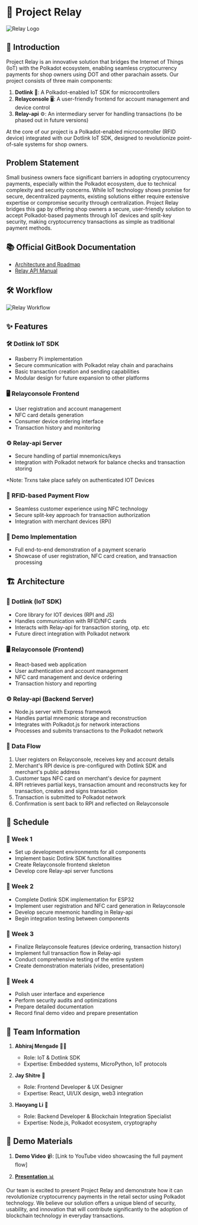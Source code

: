# 🔄 Project Relay

![Relay Logo](https://cdn.leonardo.ai/users/ca40e806-f75b-4356-aba3-8fe01fc6dc34/generations/e11b8779-5bf4-4dfc-a6c2-1365cfbd39b9/Leonardo_Phoenix_Create_a_sleek_darkthemed_logo_for_Relay_a_bl_0.jpg)

## 🌟 Introduction
Project Relay is an innovative solution that bridges the Internet of Things (IoT) with the Polkadot ecosystem, enabling seamless cryptocurrency payments for shop owners using DOT and other parachain assets. Our project consists of three main components:

1. **Dotlink** 🔌: A Polkadot-enabled IoT SDK for microcontrollers
2. **Relayconsole** 🖥️: A user-friendly frontend for account management and device control
3. **Relay-api** ⚙️: An intermediary server for handling transactions (to be phased out in future versions)

At the core of our project is a Polkadot-enabled microcontroller (RFID device) integrated with our Dotlink IoT SDK, designed to revolutionize point-of-sale systems for shop owners.

## Problem Statement
Small business owners face significant barriers in adopting cryptocurrency payments, especially within the Polkadot ecosystem, due to technical complexity and security concerns. While IoT technology shows promise for secure, decentralized payments, existing solutions either require extensive expertise or compromise security through centralization. Project Relay bridges this gap by offering shop owners a secure, user-friendly solution to accept Polkadot-based payments through IoT devices and split-key security, making cryptocurrency transactions as simple as traditional payment methods.

## 📚 Official GitBook Documentation
- [Architecture and Roadmap](https://relay-4.gitbook.io/architecture-and-roadmap)
- [Relay API Manual](https://relay-4.gitbook.io/architecture-and-roadmap/relay-api-manual)

## 🛠️ Workflow
![Relay Workflow](https://relay-4.gitbook.io/~gitbook/image?url=https%3A%2F%2F3350247068-files.gitbook.io%2F%7E%2Ffiles%2Fv0%2Fb%2Fgitbook-x-prod.appspot.com%2Fo%2Fspaces%252FmKH6AuDh7t8iGaxe7Xsd%252Fuploads%252F7BK8IKJfEtF41wSfd8Wx%252FArchitecture%2520Overview.png%3Falt%3Dmedia%26token%3D3a36e80f-3ccd-4872-832d-2b96dcb0ad23&width=768&dpr=4&quality=100&sign=8c7ca175&sv=1)

## ✨ Features

### 🛠️ Dotlink IoT SDK
- Rasberry Pi implementation
- Secure communication with Polkadot relay chain and parachains
- Basic transaction creation and sending capabilities
- Modular design for future expansion to other platforms

### 🖥️ Relayconsole Frontend
- User registration and account management
- NFC card details generation
- Consumer device ordering interface
- Transaction history and monitoring

### ⚙️ Relay-api Server
- Secure handling of partial mnemonics/keys
- Integration with Polkadot network for balance checks and transaction storing

*Note: Trxns take place safely on authenticated IOT Devices

### 📱 RFID-based Payment Flow
- Seamless customer experience using NFC technology
- Secure split-key approach for transaction authorization
- Integration with merchant devices (RPi)

### 🎯 Demo Implementation
- Full end-to-end demonstration of a payment scenario
- Showcase of user registration, NFC card creation, and transaction processing

## 🏗️ Architecture

### 🔌 Dotlink (IoT SDK)
- Core library for IOT devices (RPI and JS)
- Handles communication with RFID/NFC cards
- Interacts with Relay-api for transaction storing, otp. etc
- Future direct integration with Polkadot network

### 🖥️ Relayconsole (Frontend)
- React-based web application
- User authentication and account management
- NFC card management and device ordering
- Transaction history and reporting

### ⚙️ Relay-api (Backend Server)
- Node.js server with Express framework
- Handles partial mnemonic storage and reconstruction
- Integrates with Polkadot.js for network interactions
- Processes and submits transactions to the Polkadot network

### 🔄 Data Flow
1. User registers on Relayconsole, receives key and account details
2. Merchant's RPI device is pre-configured with Dotlink SDK and merchant's public address
3. Customer taps NFC card on merchant's device for payment
4. RPI retrieves partial keys, transaction amount and reconstructs key for transaction, creates and signs transaction
6. Transaction is submitted to Polkadot network
7. Confirmation is sent back to RPI and reflected on Relayconsole

## 📅 Schedule

### 📍 Week 1
- Set up development environments for all components
- Implement basic Dotlink SDK functionalities
- Create Relayconsole frontend skeleton
- Develop core Relay-api server functions

### 📍 Week 2
- Complete Dotlink SDK implementation for ESP32
- Implement user registration and NFC card generation in Relayconsole
- Develop secure mnemonic handling in Relay-api
- Begin integration testing between components

### 📍 Week 3
- Finalize Relayconsole features (device ordering, transaction history)
- Implement full transaction flow in Relay-api
- Conduct comprehensive testing of the entire system
- Create demonstration materials (video, presentation)

### 📍 Week 4
- Polish user interface and experience
- Perform security audits and optimizations
- Prepare detailed documentation
- Record final demo video and prepare presentation

## 👥 Team Information

1. **Abhiraj Mengade** 👨‍💻
   - Role: IoT & Dotlink SDK
   - Expertise: Embedded systems, MicroPython, IoT protocols

2. **Jay Shitre** 🎨
   - Role: Frontend Developer & UX Designer
   - Expertise: React, UI/UX design, web3 integration

3. **Haoyang Li** 🔗
   - Role: Backend Developer & Blockchain Integration Specialist
   - Expertise: Node.js, Polkadot ecosystem, cryptography

## 🎥 Demo Materials

1. **Demo Video** 📹: [Link to YouTube video showcasing the full payment flow]

2. [**Presentation** 📊](https://www.canva.com/design/DAGUUo3xttE/rfLqSz5kEDVIgn2BrrgZkg/edit?utm_content=DAGUUo3xttE&utm_campaign=designshare&utm_medium=link2&utm_source=sharebutton)

Our team is excited to present Project Relay and demonstrate how it can revolutionize cryptocurrency payments in the retail sector using Polkadot technology. We believe our solution offers a unique blend of security, usability, and innovation that will contribute significantly to the adoption of blockchain technology in everyday transactions.